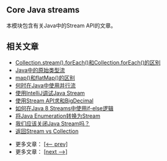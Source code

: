 ## Core Java streams

本模块包含有关Java中的Stream API的文章。

## 相关文章

+ [Collection.stream().forEach()和Collection.forEach()的区别](http://tu-yucheng.github.io/java-stream/2023/05/31/java-collection-stream-foreach.html)
+ [Java中的原始类型流](http://tu-yucheng.github.io/java-stream/2023/05/31/java-8-primitive-streams.html)
+ [map()和flatMap()的区别](http://tu-yucheng.github.io/java-stream/2023/05/31/java-difference-map-and-flatmap.html)
+ [何时在Java中使用并行流](http://tu-yucheng.github.io/java-stream/2023/05/31/java-when-to-use-parallel-stream.html)
+ [使用IntelliJ调试Java Stream](http://tu-yucheng.github.io/java-stream/2023/05/31/intellij-debugging-java-streams.html)
+ [使用Stream API求和BigDecimal](http://tu-yucheng.github.io/java-stream/2023/05/31/java-stream-add-bigdecimals.html)
+ [如何在Java 8 Streams中使用if-else逻辑](http://tu-yucheng.github.io/java-stream/2023/05/31/java-8-streams-if-else-logic.html)
+ [将Java Enumeration转换为Stream](http://tu-yucheng.github.io/java-stream/2023/05/31/java-enumeration-to-stream.html)
+ [我们应该关闭Java Stream吗？](http://tu-yucheng.github.io/java-stream/2023/05/31/java-stream-close.html)
+ [返回Stream vs Collection](http://tu-yucheng.github.io/java-stream/2023/05/31/java-return-stream-collection.html)

- 更多文章： [[<-- prev]](../java-streams-2/README.md)
- 更多文章： [[next -->]](../java-streams-4/README.md)
